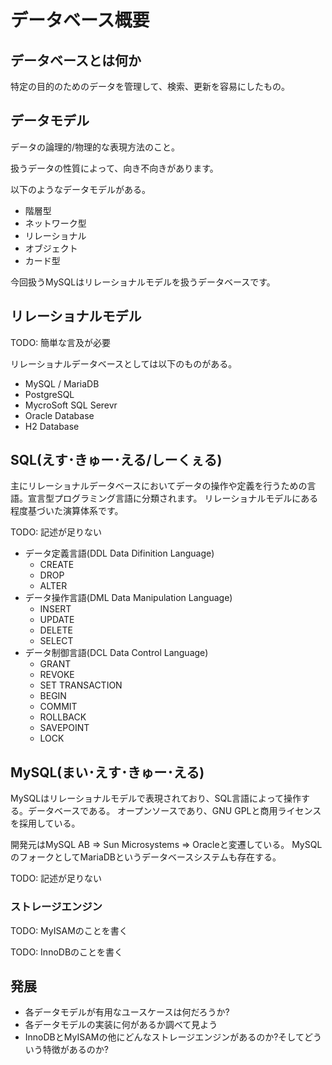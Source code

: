 # データベース概要

## データベースとは何か

特定の目的のためのデータを管理して、検索、更新を容易にしたもの。


## データモデル

データの論理的/物理的な表現方法のこと。

扱うデータの性質によって、向き不向きがあります。

以下のようなデータモデルがある。

- 階層型
- ネットワーク型
- リレーショナル
- オブジェクト
- カード型

今回扱うMySQLはリレーショナルモデルを扱うデータベースです。

## リレーショナルモデル

TODO: 簡単な言及が必要


リレーショナルデータベースとしては以下のものがある。

- MySQL / MariaDB
- PostgreSQL
- MycroSoft SQL Serevr
- Oracle Database
- H2 Database


## SQL(えす･きゅー･える/しーくぇる)

主にリレーショナルデータベースにおいてデータの操作や定義を行うための言語。宣言型プログラミング言語に分類されます。
リレーショナルモデルにある程度基づいた演算体系です。

TODO: 記述が足りない

- データ定義言語(DDL Data Difinition Language)
    - CREATE
    - DROP
    - ALTER
- データ操作言語(DML Data Manipulation Language)
    - INSERT
    - UPDATE
    - DELETE
    - SELECT
- データ制御言語(DCL Data Control Language)
    - GRANT
    - REVOKE
    - SET TRANSACTION
    - BEGIN
    - COMMIT
    - ROLLBACK
    - SAVEPOINT
    - LOCK

## MySQL(まい･えす･きゅー･える)

MySQLはリレーショナルモデルで表現されており、SQL言語によって操作する。データベースである。
オープンソースであり、GNU GPLと商用ライセンスを採用している。

開発元はMySQL AB => Sun Microsystems => Oracleと変遷している。
MySQLのフォークとしてMariaDBというデータベースシステムも存在する。

TODO: 記述が足りない

### ストレージエンジン


TODO: MyISAMのことを書く

TODO: InnoDBのことを書く


## 発展

- 各データモデルが有用なユースケースは何だろうか?
- 各データモデルの実装に何があるか調べて見よう
- InnoDBとMyISAMの他にどんなストレージエンジンがあるのか?そしてどういう特徴があるのか?


